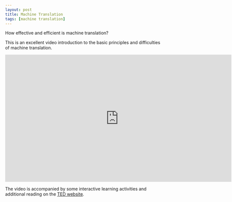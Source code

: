 ```yaml
---
layout: post
title: Machine Translation
tags: [machine translation]
---
```

How effective and efficient is machine translation?

This is an excellent video introduction to the basic principles and difficulties of machine translation.

<iframe width="730" height="411" src="https://www.youtube.com/embed/X4BmV2t83SM" frameborder="0" allow="accelerometer; autoplay; encrypted-media; gyroscope; picture-in-picture" allowfullscreen></iframe>

The video is accompanied by some interactive learning activities and additional reading on the [TED website](https://ed.ted.com/lessons/how-computers-translate-human-language-ioannis-papachimonas#watch). 
